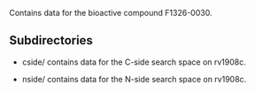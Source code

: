 Contains data for the bioactive compound F1326-0030.

## Subdirectories

- cside/ contains data for the C-side search space on rv1908c.

- nside/ contains data for the N-side search space on rv1908c.

